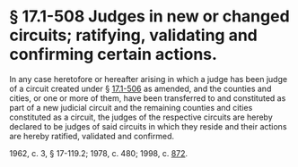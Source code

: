 # § 17.1-508 Judges in new or changed circuits; ratifying, validating and confirming certain actions.

<p>In any case heretofore or hereafter arising in which a judge has been judge of a circuit created under § <a href='http://law.lis.virginia.gov/vacode/17.1-506/'>17.1-506</a> as amended, and the counties and cities, or one or more of them, have been transferred to and constituted as part of a new judicial circuit and the remaining counties and cities constituted as a circuit, the judges of the respective circuits are hereby declared to be judges of said circuits in which they reside and their actions are hereby ratified, validated and confirmed.</p><p>1962, c. 3, § 17-119.2; 1978, c. 480; 1998, c. <a href='http://lis.virginia.gov/cgi-bin/legp604.exe?981+ful+CHAP0872'>872</a>.</p>